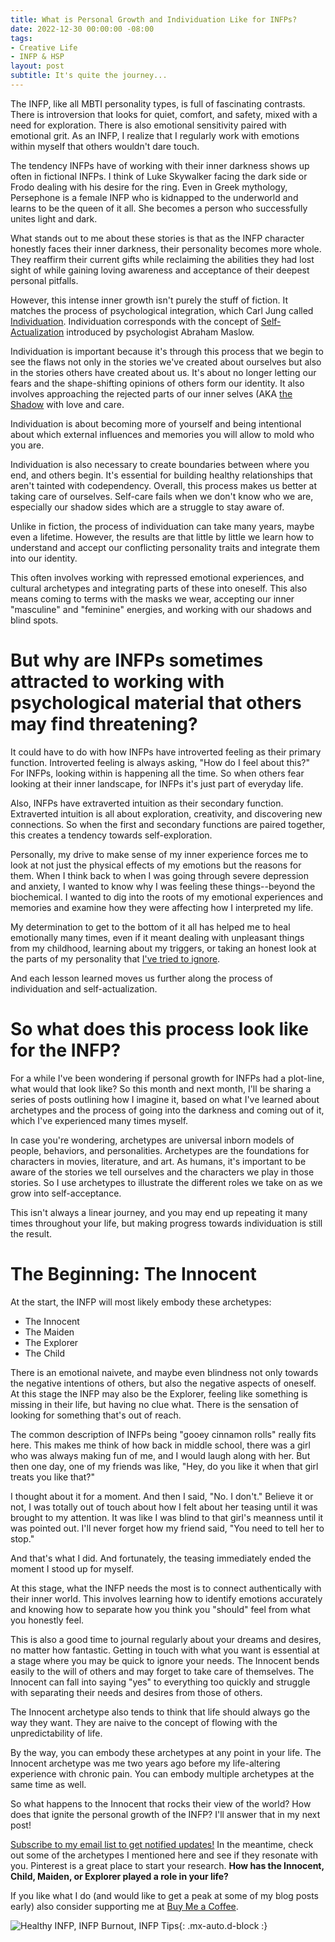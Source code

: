 ```yaml
---
title: What is Personal Growth and Individuation Like for INFPs?
date: 2022-12-30 00:00:00 -08:00
tags:
- Creative Life
- INFP & HSP
layout: post
subtitle: It's quite the journey...
---
```


The INFP, like all MBTI personality types, is full of fascinating contrasts. There is introversion that looks for quiet, comfort, and safety, mixed with a need for exploration. There is also emotional sensitivity paired with emotional grit. As an INFP, I realize that I regularly work with emotions within myself that others wouldn't dare touch.

The tendency INFPs have of working with their inner darkness shows up often in fictional INFPs. I think of Luke Skywalker facing the dark side or Frodo dealing with his desire for the ring. Even in Greek mythology, Persephone is a female INFP who is kidnapped to the underworld and learns to be the queen of it all. She becomes a person who successfully unites light and dark.

What stands out to me about these stories is that as the INFP character honestly faces their inner darkness, their personality becomes more whole. They reaffirm their current gifts while reclaiming the abilities they had lost sight of while gaining loving awareness and acceptance of their deepest personal pitfalls.

However, this intense inner growth isn't purely the stuff of fiction. It matches the process of psychological integration, which Carl Jung called [Individuation](https://en.m.wikipedia.org/wiki/Individuation). Individuation corresponds with the concept of [Self-Actualization](https://www.verywellmind.com/characteristics-of-self-actualized-people-2795963) introduced by psychologist Abraham Maslow.

Individuation is important because it's through this process that we begin to see the flaws not only in the stories we've created about ourselves but also in the stories others have created about us. It's about no longer letting our fears and the shape-shifting opinions of others form our identity. It also involves approaching the rejected parts of our inner selves (AKA [the Shadow](https://arcadiapage.com/2022-10-28-why-shadow-work-helped-me-to-find-healing-from-my-infp-burnout/) with love and care.

Individuation is about becoming more of yourself and being intentional about which external influences and memories you will allow to mold who you are.

Individuation is also necessary to create boundaries between where you end, and others begin. It's essential for building healthy relationships that aren't tainted with codependency. Overall, this process makes us better at taking care of ourselves. Self-care fails when we don't know who we are, especially our shadow sides which are a struggle to stay aware of.

Unlike in fiction, the process of individuation can take many years, maybe even a lifetime. However, the results are that little by little we learn how to understand and accept our conflicting personality traits and integrate them into our identity.

This often involves working with repressed emotional experiences, and cultural archetypes and integrating parts of these into oneself. This also means coming to terms with the masks we wear, accepting our inner "masculine" and "feminine" energies, and working with our shadows and blind spots.

# But why are INFPs sometimes attracted to working with psychological material that others may find threatening?

It could have to do with how INFPs have introverted feeling as their primary function. Introverted feeling is always asking, "How do I feel about this?" For INFPs, looking within is happening all the time. So when others fear looking at their inner landscape, for INFPs it's just part of everyday life.

Also, INFPs have extraverted intuition as their secondary function. Extraverted intuition is all about exploration, creativity, and discovering new connections. So when the first and secondary functions are paired together, this creates a tendency towards self-exploration.

Personally, my drive to make sense of my inner experience forces me to look at not just the physical effects of my emotions but the reasons for them. When I think back to when I was going through severe depression and anxiety, I wanted to know why I was feeling these things--beyond the biochemical. I wanted to dig into the roots of my emotional experiences and memories and examine how they were affecting how I interpreted my life.

My determination to get to the bottom of it all has helped me to heal emotionally many times, even if it meant dealing with unpleasant things from my childhood, learning about my triggers, or taking an honest look at the parts of my personality that [I've tried to ignore](https://arcadiapage.com/2022-09-30-what-it-s-like-being-an-infp-enneagram-type-3/).

And each lesson learned moves us further along the process of individuation and self-actualization.

# So what does this process look like for the INFP?

For a while I've been wondering if personal growth for INFPs had a plot-line, what would that look like? So this month and next month, I'll be sharing a series of posts outlining how I imagine it, based on what I've learned about archetypes and the process of going into the darkness and coming out of it, which I've experienced many times myself.

In case you're wondering, archetypes are universal inborn models of people, behaviors, and personalities. Archetypes are the foundations for characters in movies, literature, and art. As humans, it's important to be aware of the stories we tell ourselves and the characters we play in those stories. So I use archetypes to illustrate the different roles we take on as we grow into self-acceptance.

This isn't always a linear journey, and you may end up repeating it many times throughout your life, but making progress towards individuation is still the result.

# The Beginning: The Innocent

At the start, the INFP will most likely embody these archetypes:

* The Innocent
* The Maiden
* The Explorer
* The Child

There is an emotional naivete, and maybe even blindness not only towards the negative intentions of others, but also the negative aspects of oneself. At this stage the INFP may also be the Explorer, feeling like something is missing in their life, but having no clue what. There is the sensation of looking for something that's out of reach.

The common description of INFPs being "gooey cinnamon rolls" really fits here. This makes me think of how back in middle school, there was a girl who was always making fun of me, and I would laugh along with her. But then one day, one of my friends was like, "Hey, do you like it when that girl treats you like that?"

I thought about it for a moment. And then I said, "No. I don't." Believe it or not, I was totally out of touch about how I felt about her teasing until it was brought to my attention. It was like I was blind to that girl's meanness until it was pointed out. I'll never forget how my friend said, "You need to tell her to stop."

And that's what I did. And fortunately, the teasing immediately ended the moment I stood up for myself.

At this stage, what the INFP needs the most is to connect authentically with their inner world. This involves learning how to identify emotions accurately and knowing how to separate how you think you "should" feel from what you honestly feel.

This is also a good time to journal regularly about your dreams and desires, no matter how fantastic. Getting in touch with what you want is essential at a stage where you may be quick to ignore your needs. The Innocent bends easily to the will of others and may forget to take care of themselves. The Innocent can fall into saying "yes" to everything too quickly and struggle with separating their needs and desires from those of others.

The Innocent archetype also tends to think that life should always go the way they want. They are naive to the concept of flowing with the unpredictability of life.

By the way, you can embody these archetypes at any point in your life. The Innocent archetype was me two years ago before my life-altering experience with chronic pain.  You can embody multiple archetypes at the same time as well.

So what happens to the Innocent that rocks their view of the world? How does that ignite the personal growth of the INFP?  I'll answer that in my next post!

[Subscribe to my email list to get notified updates!](https://tinyletter.com/arcadiapage) In the meantime, check out some of the archetypes I mentioned here and see if they resonate with you. Pinterest is a great place to start your research. **How has the Innocent, Child, Maiden, or Explorer played a role in your life?**

If you like what I do (and would like to get a peak at some of my blog posts early) also consider supporting me at [Buy Me a Coffee](https://www.buymeacoffee.com/arcadiapage).

![Healthy INFP, INFP Burnout, INFP Tips ](/uploads/infp-personal-growth-tips.png "4 Tips on How to Be a Healthy INFP"){: .mx-auto.d-block :}